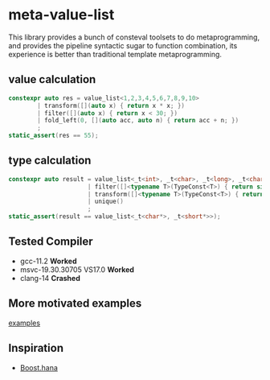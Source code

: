 # meta-value-list
This library provides a bunch of consteval toolsets to do metaprogramming,
and provides the pipeline syntactic sugar to function combination, 
its experience is better than traditional template metaprogramming.

## value calculation
```cpp
constexpr auto res = value_list<1,2,3,4,5,6,7,8,9,10>
        | transform([](auto x) { return x * x; })
        | filter([](auto x) { return x < 30; })
        | fold_left(0, [](auto acc, auto n) { return acc + n; })
        ;
static_assert(res == 55);
```

## type calculation
```cpp
constexpr auto result = value_list<_t<int>, _t<char>, _t<long>, _t<char>, _t<short>, _t<float>, _t<double>>
                      | filter([]<typename T>(TypeConst<T>) { return sizeof(T) < 4; })
                      | transform([]<typename T>(TypeConst<T>) { return _t<std::add_pointer_t<T>>; })
                      | unique()
                      ;
static_assert(result == value_list<_t<char*>, _t<short*>>);
```

## Tested Compiler
- gcc-11.2 **Worked**
- msvc-19.30.30705 VS17.0 **Worked**
- clang-14 **Crashed**

## More motivated examples
[examples](examples/README.md)

## Inspiration
- [Boost.hana](https://www.boost.org/doc/libs/1_61_0/libs/hana/doc/html/index.html)
